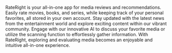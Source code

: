 RateRight is your all-in-one app for media reviews and recommendations. Easily rate movies, books, and series, while keeping track of your personal favorites, all stored in your own account. Stay updated with the latest news from the entertainment world and explore exciting content within our vibrant community. Engage with our innovative AI to discuss your favorite media or utilize the scanning function to effortlessly gather information. With RateRight, exploring and evaluating media becomes an enjoyable and intuitive all-in-one experience.
